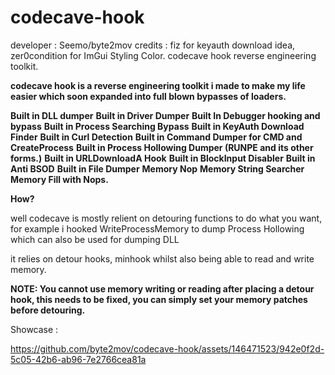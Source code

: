 # codecave-hook
developer : Seemo/byte2mov
credits : fiz for keyauth download idea, zer0condition for ImGui Styling Color.
codecave hook reverse engineering toolkit.

**codecave hook is a reverse engineering toolkit i made to make my life easier which soon expanded into full blown bypasses of loaders.**

**Built in DLL dumper**
**Built in Driver Dumper**
**Built In Debugger hooking and bypass**
**Built in Process Searching Bypass**
**Built in KeyAuth Download Finder**
**Built in Curl Detection**
**Built in Command Dumper for CMD and CreateProcess**
**Built in Process Hollowing Dumper (RUNPE and its other forms.)**
**Built in URLDownloadA Hook**
**Built in BlockInput Disabler**
**Built in Anti BSOD**
**Built in File Dumper**
**Memory Nop**
**Memory String Searcher**
**Memory Fill with Nops.**

**How?**

well codecave is mostly relient on detouring functions to do what you want, for example i hooked WriteProcessMemory to dump Process Hollowing which can also be used for dumping DLL

it relies on detour hooks, minhook whilst also being able to read and write memory.

**NOTE: You cannot use memory writing or reading after placing a detour hook, this needs to be fixed, you can simply set your memory patches before detouring.**

Showcase : 



https://github.com/byte2mov/codecave-hook/assets/146471523/942e0f2d-5c05-42b6-ab96-7e2766cea81a



